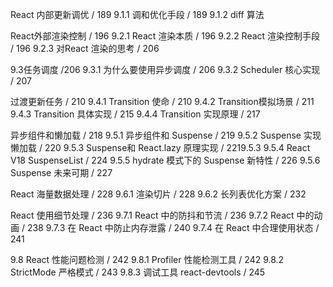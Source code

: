 React 内部更新调优 / 189
9.1.1 调和优化手段 / 189
9.1.2 diff 算法



React外部渲染控制 / 196
9.2.1 React 渲染本质 / 196
9.2.2 React 渲染控制手段 / 196
9.2.3 对React 渲染的思考 / 206



9.3任务调度 /206
9.3.1 为什么要使用异步调度 / 206
9.3.2 Scheduler 核心实现 / 207



过渡更新任务 / 210
9.4.1 Transition 使命 / 210
9.4.2 Transition模拟场景 / 211
9.4.3 Transition 具体实现 / 215
9.4.4 Transition 实现原理 / 217



异步组件和懒加载 / 218
9.5.1 异步组件和 Suspense / 219
9.5.2 Suspense 实现懒加载 / 220
9.5.3 Suspense和 React.lazy 原理实现 / 2219.5.3
9.5.4 React V18 SuspenseList / 224
9.5.5 hydrate 模式下的 Suspense 新特性 / 226
9.5.6 Suspense 未来可期 / 227



React 海量数据处理 / 228
9.6.1 渲染切片 / 228
9.6.2 长列表优化方案 / 232



React 使用细节处理 / 236
9.7.1 React 中的防抖和节流 / 236
9.7.2 React 中的动画 / 238
9.7.3 在 React 中防止内存泄露 / 240
9.7.4 在 React 中合理使用状态 / 241



9.8 React 性能问题检测 / 242
9.8.1 Profiler 性能检测工具 / 242
9.8.2 StrictMode 严格模式 / 243
9.8.3 调试工具 react-devtools / 245